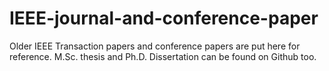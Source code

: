 # IEEE-journal-and-conference-paper
Older IEEE Transaction papers and conference papers are put here for reference. M.Sc. thesis and Ph.D. Dissertation can be found on Github too.
